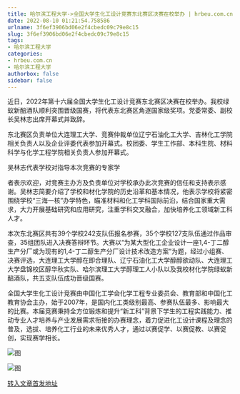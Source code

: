 ```yaml
---
title: 哈尔滨工程大学->全国大学生化工设计竞赛东北赛区决赛在校举办 | hrbeu.com.cn
date: 2022-08-10 01:21:54.758586
urlname: 3f6ef3906bd06e2f4cbedc09c79e8c15
slug: 3f6ef3906bd06e2f4cbedc09c79e8c15
tags: 
- 哈尔滨工程大学
categories:
- hrbeu.com.cn
- 哈尔滨工程大学
authorbox: false
sidebar: false
---
```

近日，2022年第十六届全国大学生化工设计竞赛东北赛区决赛在校举办。我校绿蚁新醅酒队顺利突围晋级国赛，将代表东北赛区角逐国家级奖项。党委常委、副校长吴林志出席开幕式并致辞。

东北赛区负责单位大连理工大学、竞赛仲裁单位辽宁石油化工大学、吉林化工学院相关负责人以及企业评委代表参加开幕式。校团委、学生工作部、本科生院、材料科学与化学工程学院相关负责人参加开幕式。

吴林志代表学校对指导本次竞赛的专家学
<!--more-->
者表示欢迎，对竞赛主办方及负责单位对学校承办此次竞赛的信任和支持表示感谢。吴林志简要介绍了学校和材化学院的历史沿革和基本情况，他表示学校将紧密围绕学校“三海一核”办学特色，瞄准材料和化工学科国际前沿，结合国家重大需求，大力开展基础研究和应用研究，注重学科交叉融合，加快培养化工领域新工科人才。

本次东北赛区共有39个学校242支队伍报名参赛，35个学校127支队伍通过作品审查，35组团队进入决赛答辩环节。大赛以“为某大型化工企业设计一座1,4-丁二醇生产分厂或为现有的1,4-丁二醇生产分厂设计技术改造方案”为题，经过小组赛、决赛评选，大连理工大学醇在即合理队、辽宁石油化工大学醇醇欲动队、大连理工大学盘锦校区醇华秋实队、哈尔滨理工大学醇理工人小队以及我校材化学院绿蚁新醅酒队，共五支队伍成功晋级国赛。

全国大学生化工设计竞赛由中国化工学会化学工程专业委员会、教育部和中国化工教育协会主办，始于2007年，是国内化工类级别最高、参赛队伍最多、影响最大的比赛。本届竞赛秉持全方位锻炼和提升“新工科”背景下学生的工程实践能力、推动专业人才培养与产业发展需求衔接的办赛理念，着力促进化工设计课程及理念的普及，选拔、培养化工行业的未来优秀人才，通过以赛促学、以赛促教、以赛促创，实现赛学相长。

![图](http://gongxue.cn/__local/8/67/24/C5EB3DEDD8E1A652FCEFA328628_E4FA72B3_1A04E.jpg)

![图](http://gongxue.cn/__local/6/97/73/E79726E20F0317C6FD5DD7AEAB9_59D0AEF5_1895F.jpg)

[转入文章首发地址](http://gongxue.cn/info/1141/72411.htm)